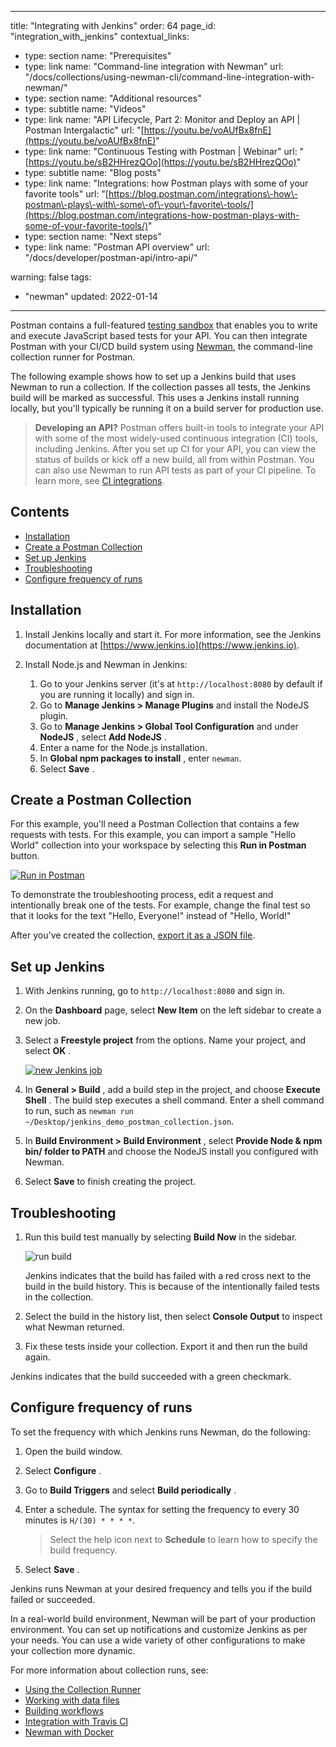 *** ** * ** ***

title: "Integrating with Jenkins"
order: 64
page\_id: "integration\_with\_jenkins"
contextual\_links:

* type: section name: "Prerequisites"
* type: link name: "Command\-line integration with Newman" url: "/docs/collections/using\-newman\-cli/command\-line\-integration\-with\-newman/"
* type: section name: "Additional resources"
* type: subtitle name: "Videos"
* type: link name: "API Lifecycle, Part 2: Monitor and Deploy an API \| Postman Intergalactic" url: "[https://youtu.be/voAUfBx8fnE](https://youtu.be/voAUfBx8fnE)"
* type: link name: "Continuous Testing with Postman \| Webinar" url: "[https://youtu.be/sB2HHrezQOo](https://youtu.be/sB2HHrezQOo)"
* type: subtitle name: "Blog posts"
* type: link name: "Integrations: how Postman plays with some of your favorite tools" url: "[https://blog.postman.com/integrations\-how\-postman\-plays\-with\-some\-of\-your\-favorite\-tools/](https://blog.postman.com/integrations-how-postman-plays-with-some-of-your-favorite-tools/)"
* type: section name: "Next steps"
* type: link name: "Postman API overview" url: "/docs/developer/postman\-api/intro\-api/"

warning: false
tags:

* "newman" updated: 2022\-01\-14

*** ** * ** ***

Postman contains a full\-featured [testing sandbox](/docs/writing-scripts/script-references/postman-sandbox-api-reference/) that enables you to write and execute JavaScript based tests for your API. You can then integrate Postman with your CI/CD build system using [Newman](/docs/collections/using-newman-cli/command-line-integration-with-newman/), the command\-line collection runner for Postman.

The following example shows how to set up a Jenkins build that uses Newman to run a collection. If the collection passes all tests, the Jenkins build will be marked as successful. This uses a Jenkins install running locally, but you'll typically be running it on a build server for production use.
> 
> **Developing an API?** Postman offers built\-in tools to integrate your API with some of the most widely\-used continuous integration \(CI\) tools, including Jenkins. After you set up CI for your API, you can view the status of builds or kick off a new build, all from within Postman. You can also use Newman to run API tests as part of your CI pipeline. To learn more, see [CI integrations](/docs/integrations/ci-integrations/).

Contents
--------

* [Installation](#installation)
* [Create a Postman Collection](#create-a-postman-collection)
* [Set up Jenkins](#set-up-jenkins)
* [Troubleshooting](#troubleshooting)
* [Configure frequency of runs](#configure-frequency-of-runs)

Installation
------------

1. Install Jenkins locally and start it. For more information, see the Jenkins documentation at [https://www.jenkins.io](https://www.jenkins.io).

2. Install Node.js and Newman in Jenkins:

   1. Go to your Jenkins server \(it's at `http://localhost:8080` by default if you are running it locally\) and sign in.
   2. Go to **Manage Jenkins > Manage Plugins** and install the NodeJS plugin.
   3. Go to **Manage Jenkins > Global Tool Configuration** and under **NodeJS** , select **Add NodeJS** .
   4. Enter a name for the Node.js installation.
   5. In **Global npm packages to install** , enter `newman`.
   6. Select **Save** .

Create a Postman Collection
---------------------------

For this example, you'll need a Postman Collection that contains a few requests with tests. For this example, you can import a sample "Hello World" collection into your workspace by selecting this **Run in Postman** button.

[![Run in Postman](https://run.pstmn.io/button.svg)](https://god.gw.postman.com/run-collection/92cc7527bbab2bedffbd?action=collection%2Fimport)

To demonstrate the troubleshooting process, edit a request and intentionally break one of the tests. For example, change the final test so that it looks for the text "Hello, Everyone\!" instead of "Hello, World\!"

After you've created the collection, [export it as a JSON file](/docs/getting-started/importing-and-exporting-data/).

Set up Jenkins
--------------

1. With Jenkins running, go to `http://localhost:8080` and sign in.

2. On the **Dashboard** page, select **New Item** on the left sidebar to create a new job.

3. Select a **Freestyle project** from the options. Name your project, and select **OK** .

   [![new Jenkins job](https://assets.postman.com/postman-docs/integrating_with_jenkins_4.jpg)](https://assets.postman.com/postman-docs/integrating_with_jenkins_4.jpg)
4. In **General > Build** , add a build step in the project, and choose **Execute Shell** . The build step executes a shell command. Enter a shell command to run, such as `newman run ~/Desktop/jenkins_demo_postman_collection.json`.

5. In **Build Environment > Build Environment** , select **Provide Node & npm bin/ folder to PATH** and choose the NodeJS install you configured with Newman.

6. Select **Save** to finish creating the project.

Troubleshooting
---------------

1. Run this build test manually by selecting **Build Now** in the sidebar.

   ![run build](https://assets.postman.com/postman-docs/integrating_with_jenkins_build_now-2.jpg)

   Jenkins indicates that the build has failed with a red cross next to the build in the build history. This is because of the intentionally failed tests in the collection.
2. Select the build in the history list, then select **Console Output** to inspect what Newman returned.

3. Fix these tests inside your collection. Export it and then run the build again.

Jenkins indicates that the build succeeded with a green checkmark.

Configure frequency of runs
---------------------------

To set the frequency with which Jenkins runs Newman, do the following:

1. Open the build window.

2. Select **Configure** .

3. Go to **Build Triggers** and select **Build periodically** .

4. Enter a schedule. The syntax for setting the frequency to every 30 minutes is `H/(30) * * * *`.
   > 
   > Select the help icon next to **Schedule** to learn how to specify the build frequency.
5. Select **Save** .

Jenkins runs Newman at your desired frequency and tells you if the build failed or succeeded.

In a real\-world build environment, Newman will be part of your production environment. You can set up notifications and customize Jenkins as per your needs. You can use a wide variety of other configurations to make your collection more dynamic.

For more information about collection runs, see:

* [Using the Collection Runner](/docs/collections/running-collections/intro-to-collection-runs/)
* [Working with data files](/docs/collections/running-collections/working-with-data-files/)
* [Building workflows](/docs/collections/running-collections/building-workflows/)
* [Integration with Travis CI](/docs/collections/using-newman-cli/integration-with-travis/)
* [Newman with Docker](/docs/collections/using-newman-cli/newman-with-docker/)

